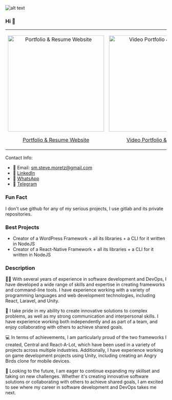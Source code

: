

![alt text](https://64.media.tumblr.com/tumblr_lr2m4lYdhY1qlr140o1_500.gifv)

### Hi 👋

<table>
  <tr>
    <td>
      <p align="center">
        <a href="https://stevemoretz.github.io/">
          <img src="https://media.licdn.com/dms/image/D4E2DAQHs1I8zvL6mGg/profile-treasury-image-shrink_8192_8192/0/1684434770312?e=1685264400&v=beta&t=bd2OIhvZg3jw_7P3LpqBi0AS7QF1CsDaN7DoQrrvKdE" alt="Portfolio & Resume Website" height="300">
        </a>
      </p>
      <p align="center"><a href="https://stevemoretz.github.io/">Portfolio & Resume Website</a></p>
    </td>
    <td>
      <p align="center">
        <a href="https://www.youtube.com/watch?v=5lgHLIvFzHo">
          <img src="https://media.licdn.com/dms/image/sync/D4E27AQHVbv9HhPIUVg/articleshare-shrink_800/0/1684434304479?e=1685264400&v=beta&t=vmGaMz3uvG0AXieAwRxWcjtBPxz01LcGwsn0CB3z664" alt="Video Portfolio & Resume" height="300">
        </a>
      </p>
      <p align="center"><a href="https://www.youtube.com/watch?v=5lgHLIvFzHo">Video Portfolio & Resume</a></p>
    </td>
  </tr>
</table>

Contact Info:
- 📧 Email: [sm.steve.moretz@gmail.com](mailto:sm.steve.moretz@gmail.com?subject=Hello)
- 🔗 [LinkedIn](linkedin.com/in/stevemoretz)
- 📱 [WhatsApp](wa.me/989021308988?text=Hi)
- 💬 [Telegram](t.me/stevemoretz)

### Fun Fact

I don't use github for any of my serious projects, I use gitlab and its private repositories.

### Best Projects

- Creator of a WordPress Framework + all its libraries + a CLI for it written in NodeJS
- Creator of a React-Native Framework + all its libraries + a CLI for it written in NodeJS

### Description

👨‍💻 With several years of experience in software development and DevOps, I have developed a wide range of skills and expertise in creating frameworks and command-line tools. I have experience working with a variety of programming languages and web development technologies, including React, Laravel, and Unity.

🌟 I take pride in my ability to create innovative solutions to complex problems, as well as my strong communication and interpersonal skills. I have experience working both independently and as part of a team, and enjoy collaborating with others to achieve shared goals.

💻 In terms of achievements, I am particularly proud of the two frameworks I created, Central and React-A-Lot, which have been used in a variety of projects across multiple industries. Additionally, I have experience working on game development projects using Unity, including creating an Angry Birds clone for mobile devices.

🚀 Looking to the future, I am eager to continue expanding my skillset and taking on new challenges. Whether it's creating innovative software solutions or collaborating with others to achieve shared goals, I am excited to see where my career in software development and DevOps takes me next.
